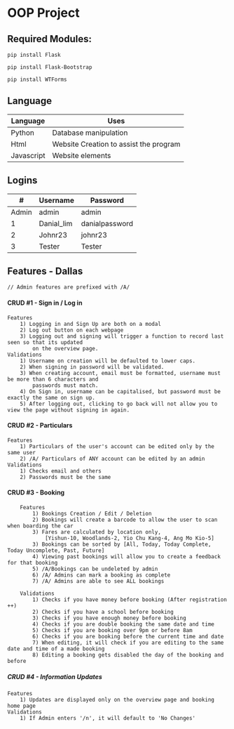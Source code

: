 # OOP Project

## Required Modules: 
``pip install Flask ``

``pip install Flask-Bootstrap``

``pip install WTForms``


## Language
| Language  | Uses  |
|--|--|
| Python  | Database manipulation |
| Html | Website Creation to assist the program|
| Javascript | Website elements |


## Logins
| # | Username  | Password  |
|--|--|--|
| Admin | admin  | admin  |
| 1 | Danial_lim | danialpassword |
| 2 | Johnr23 | johnr23 |
| 3 | Tester | Tester |


##
## Features - Dallas

 `// Admin features are prefixed with /A/`

#### CRUD #1 - Sign in / Log in
	Features
		1) Logging in and Sign Up are both on a modal
		2) Log out button on each webpage
		3) Logging out and signing will trigger a function to record last seen so that its updated 
			on the overview page.
	Validations
		1) Username on creation will be defaulted to lower caps.
		2) When signing in password will be validated.
		3) When creating account, email must be formatted, username must be more than 6 characters and
			passwords must match.
		4) On Sign in, username can be capitalised, but password must be exactly the same on sign up.
		5) After logging out, clicking to go back will not allow you to view the page without signing in again.

#### CRUD #2 - Particulars
	Features
		1) Particulars of the user's account can be edited only by the same user
		2) /A/ Particulars of ANY account can be edited by an admin
	Validations
		1) Checks email and others
		2) Passwords must be the same

#### CRUD #3 - Booking
		Features
			1) Bookings Creation / Edit / Deletion
			2) Bookings will create a barcode to allow the user to scan when boarding the car
			3) Fares are calculated by location only, 
				[Yishun-10, Woodlands-2, Yio Chu Kang-4, Ang Mo Kio-5]
			3) Bookings can be sorted by [All, Today, Today Complete, Today Uncomplete, Past, Future]
			4) Viewing past bookings will allow you to create a feedback for that booking
			5) /A/Bookings can be undeleted by admin
			6) /A/ Admins can mark a booking as complete
			7) /A/ Admins are able to see ALL bookings

		Validations
			1) Checks if you have money before booking (After registration ++)
			2) Checks if you have a school before booking
			3) Checks if you have enough money before booking
			4) Checks if you are double booking the same date and time
			5) Checks if you are booking over 9pm or before 8am
			6) Checks if you are booking before the current time and date
			7) When editing, it will check if you are editing to the same date and time of a made booking
			8) Editing a booking gets disabled the day of the booking and before

##### CRUD #4 - Information Updates
	Features
		1) Updates are displayed only on the overview page and booking home page
	Validations
		1) If Admin enters '/n', it will default to 'No Changes'
